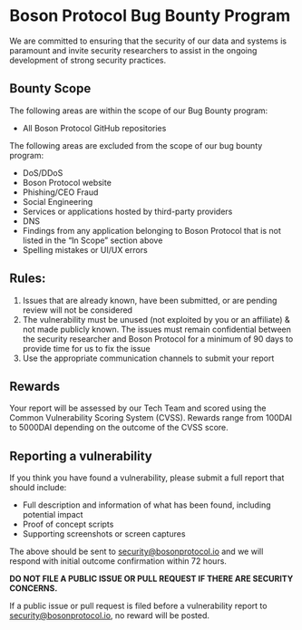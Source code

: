 # Boson Protocol Bug Bounty Program

We are committed to ensuring that the security of our data and systems is paramount and invite security researchers to assist in the ongoing development of strong security practices. 

## Bounty Scope

The following areas are within the scope of our Bug Bounty program:
- All Boson Protocol GitHub repositories

The following areas are excluded from the scope of our bug bounty program:
- DoS/DDoS
- Boson Protocol website
- Phishing/CEO Fraud
- Social Engineering
- Services or applications hosted by third-party providers
- DNS
- Findings from any application belonging to Boson Protocol that is not listed in the “In Scope” section above
- Spelling mistakes or UI/UX errors

## Rules:
1. Issues that are already known, have been submitted, or are pending review will not be considered
2. The vulnerability must be unused (not exploited by you or an affiliate) & not made publicly known. The issues must remain confidential between the security researcher and Boson Protocol for a minimum of 90 days to provide time for us to fix the issue
3. Use the appropriate communication channels to submit your report

## Rewards

Your report will be assessed by our Tech Team and scored using the Common Vulnerability Scoring System (CVSS).
Rewards range from 100DAI to 5000DAI depending on the outcome of the CVSS score.

## Reporting a vulnerability

If you think you have found a vulnerability, please submit a full report that should include:

- Full description and information of what has been found, including potential impact
- Proof of concept scripts
- Supporting screenshots or screen captures

The above should be sent to security@bosonprotocol.io and we will respond with initial outcome confirmation within 72 hours.

**DO NOT FILE A PUBLIC ISSUE OR PULL REQUEST IF THERE ARE SECURITY CONCERNS.**

If a public issue or pull request is filed before a vulnerability report to security@bosonprotocol.io, no reward will be posted.
